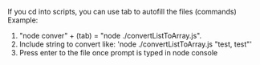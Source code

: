 If you cd into scripts, you can use tab to autofill the files (commands)
Example: 
1. "node conver" + (tab) = "node ./convertListToArray.js". 
2. Include string to convert like: 'node ./convertListToArray.js "test, test"'
3. Press enter to the file once prompt is typed in node console